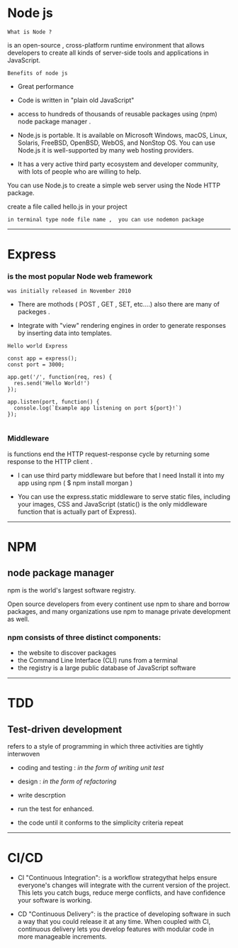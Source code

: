 #  Node js

`What is Node ?` 

is an open-source , cross-platform runtime environment that allows developers to create all kinds of server-side tools and applications in JavaScript. 


`Benefits of node js`
- Great performance
- Code is written in "plain old JavaScript"
- access to hundreds of thousands of reusable packages using (npm) node package manager .


 - Node.js is portable. It is available on Microsoft Windows, macOS, Linux, Solaris, FreeBSD, OpenBSD, WebOS, and NonStop OS. You can use Node.js 
it is well-supported by many web hosting providers.
- It has a very active third party ecosystem and developer community, with lots of people who are willing to help.

You can use Node.js to create a simple web server using the Node HTTP package.


create a file called hello.js in your project


`in terminal type node file name ,  you can use nodemon package`

---

# Express

###  is the most popular Node web framework

` was initially released in November 2010 `

- There are mothods ( POST , GET , SET, etc….) also there are many of packeges .

- Integrate with "view" rendering engines in order to generate responses by inserting data into templates.



`Hello world Express`

```const express = require('express');
const app = express();
const port = 3000;

app.get('/', function(req, res) {
  res.send('Hello World!')
});

app.listen(port, function() {
  console.log(`Example app listening on port ${port}!`)
});
 
 ```

### Middleware 

 is functions end the HTTP request-response cycle by returning some response to the HTTP client . 

 - I can use third party middleware but before that I need Install it into my app using npm ( $ npm install morgan )
 
 - You can use the express.static middleware to serve static files, including your images, CSS and JavaScript (static() is the only middleware function that is actually part of Express).

---

# NPM
## node package manager

npm is the world's largest software registry. 

Open source developers from every continent use npm to share and borrow packages, and many organizations use npm to manage private development as well.
### npm consists of three distinct components:


- the website to discover packages
- the Command Line Interface (CLI)  runs from a terminal
- the registry  is a large public database of JavaScript software
---
#  TDD

## Test-driven development

refers to a style of programming in which three activities are tightly interwoven

- coding and testing : *in the form of writing unit test*
- design : *in the form of refactoring*

- write descrption
- run the test for enhanced.
- the code until it conforms to the simplicity criteria
repeat

---

# CI/CD

- CI  "Continuous Integration": is a workflow strategythat helps ensure everyone's changes will integrate with the current version of the project. This lets you catch bugs, reduce merge conflicts, and have confidence your software is working. 

 - CD "Continuous Delivery": is the practice of developing software in such a way that you could release it at any time. When coupled with CI, continuous delivery lets you develop features with modular code in more manageable increments.